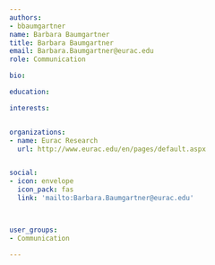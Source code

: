 ```yaml
---
authors:
- bbaumgartner
name: Barbara Baumgartner
title: Barbara Baumgartner
email: Barbara.Baumgartner@eurac.edu
role: Communication

bio: 

education:

interests:


organizations:
- name: Eurac Research
  url: http://www.eurac.edu/en/pages/default.aspx


social:
- icon: envelope
  icon_pack: fas
  link: 'mailto:Barbara.Baumgartner@eurac.edu'



user_groups:
- Communication

---
```




